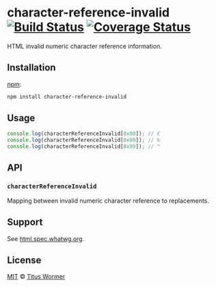 # character-reference-invalid [![Build Status][travis-badge]][travis] [![Coverage Status][codecov-badge]][codecov]

HTML invalid numeric character reference information.

## Installation

[npm][npm-install]:

```bash
npm install character-reference-invalid
```

## Usage

```js
console.log(characterReferenceInvalid[0x80]); // €
console.log(characterReferenceInvalid[0x89]); // ‰
console.log(characterReferenceInvalid[0x99]); // ™
```

## API

### `characterReferenceInvalid`

Mapping between invalid numeric character reference to replacements.

## Support

See [html.spec.whatwg.org][html].

## License

[MIT][license] © [Titus Wormer][author]

<!-- Definitions -->

[travis-badge]: https://img.shields.io/travis/wooorm/character-reference-invalid.svg

[travis]: https://travis-ci.org/wooorm/character-reference-invalid

[codecov-badge]: https://img.shields.io/codecov/c/github/wooorm/character-reference-invalid.svg

[codecov]: https://codecov.io/github/wooorm/character-reference-invalid

[npm-install]: https://docs.npmjs.com/cli/install

[license]: LICENSE

[author]: http://wooorm.com

[html]: https://html.spec.whatwg.org/multipage/syntax.html#table-charref-overrides

